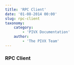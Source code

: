 ```yaml
---
title: 'RPC Client'
date: '01-08-2014 00:00'
slug: rpc-client
taxonomy:
    category:
        - 'PIVX Documentation'
    author:
        - 'The PIVX Team'
---
```


### RPC Client

